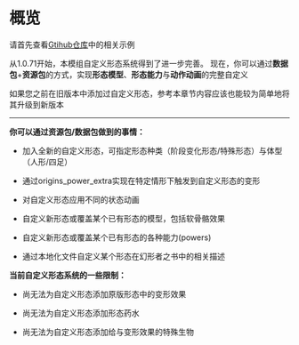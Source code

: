 # 概览

请首先查看[Gtihub仓库](https://github.com/onixary/shape-shifter-curse-fabric/tree/master/custom_form_pack_example)中的相关示例

从1.0.71开始，本模组自定义形态系统得到了进一步完善。
现在，你可以通过**数据包**+**资源包**的方式，实现**形态模型**、**形态能力**与**动作动画**的完整自定义

如果您之前在旧版本中添加过自定义形态，参考本章节内容应该也能较为简单地将其升级到新版本

---

**你可以通过资源包/数据包做到的事情：**

- 加入全新的自定义形态，可指定形态种类（阶段变化形态/特殊形态）与体型（人形/四足）

- 通过origins_power_extra实现在特定情形下触发到自定义形态的变形

- 对自定义形态应用不同的状态动画

- 自定义新形态或覆盖某个已有形态的模型，包括软骨骼效果

- 自定义新形态或覆盖某个已有形态的各种能力(powers)

- 通过本地化文件自定义某个形态在幻形者之书中的相关描述


**当前自定义形态系统的一些限制：**

- 尚无法为自定义形态添加原版形态中的变形效果

- 尚无法为自定义形态添加形态药水

- 尚无法为自定义形态添加给与变形效果的特殊生物


